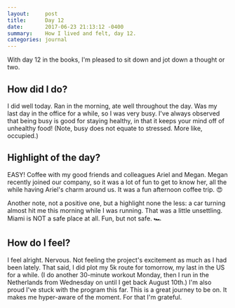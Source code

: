 ```yaml
---
layout:     post
title:      Day 12
date:       2017-06-23 21:13:12 -0400
summary:    How I lived and felt, day 12.
categories: journal
---
```


With day 12 in the books, I'm pleased to sit down and jot down a thought or two.

## How did I do?

I did well today. Ran in the morning, ate well throughout the day. Was my last day in the office for a while, so I was very busy. I've always observed that being busy is good for staying healthy, in that it keeps your mind off of unhealthy food! (Note, busy does not equate to stressed. More like, occupied.)

## Highlight of the day?

EASY! Coffee with my good friends and colleagues Ariel and Megan. Megan recently joined our company, so it was a lot of fun to get to know her, all the while having Ariel's charm around us. It was a fun afternoon coffee trip. 😍

Another note, not a positive one, but a highlight none the less: a car turning almost hit me this morning while I was running. That was a little unsettling. Miami is NOT a safe place at all. Fun, but not safe. 🏎️

## How do I feel?

I feel alright. Nervous. Not feeling the project's excitement as much as I had been lately. That said, I did plot my 5k route for tomorrow, my last in the US for a while. (I do another 30-minute workout Monday, then I run in the Netherlands from Wednesday on until I get back August 10th.) I'm also proud I've stuck with the program this far. This is a great journey to be on. It makes me hyper-aware of the moment. For that I'm grateful.
